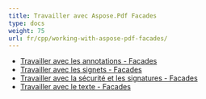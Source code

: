 ```yaml
---
title: Travailler avec Aspose.Pdf Facades
type: docs
weight: 75
url: fr/cpp/working-with-aspose-pdf-facades/
---
```


- [Travailler avec les annotations - Facades](/pdf/cpp/working-with-annotations-facades/)
- [Travailler avec les signets - Facades](/pdf/cpp/working-with-bookmarks-facades/)
- [Travailler avec la sécurité et les signatures - Facades](/pdf/cpp/working-with-security-and-signatures-facades/)
- [Travailler avec le texte - Facades](/pdf/cpp/working-with-text-facades/)